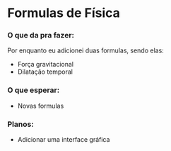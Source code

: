 # Formulas de Física

### O que da pra fazer:

Por enquanto eu adicionei duas formulas, sendo elas:

- Força gravitacional
- Dilatação temporal

### O que esperar:

- Novas formulas

### Planos:

- Adicionar uma interface gráfica